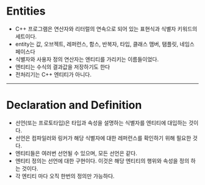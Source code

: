 # Entities
- C++ 프로그램은 연산자와 리터럴의 연속으로 되어 있는 표현식과 식별자 키워드의 세트이다.
- entity는 값, 오브젝트, 레퍼런스, 함스, 반복자, 타입, 클래스 맴버, 탬플릿, 네임스페이스다
- 식별자와 사용자 정의 연산자는 엔티티를 가리키는 이름들이었다.
- 엔티티는 수식의 결과값을 저장하기도 한다
- 전처리기는 C++ 엔티티가 아니다.
---
# Declaration and Definition
- 선언(또는 프로토타입)은 타입과 속성을 설명하는 식별자를 엔티티에 대입하는 것이다.
- 선언은 컴파일러와 링커가 해당 식별자에 대한 레퍼런스를 확인하기 위해 필요한 것다.
- 엔티티들은 여러번 선언될 수 있으며, 모든 선언은 같다.
- 엔티티 정의는 선언에 대한 구현이다. 이것은 해당 엔티티의 행위와 속성을 정의 하는 것이다.
- 각 엔티티 마다 오직 한번의 정의만 가능하다.